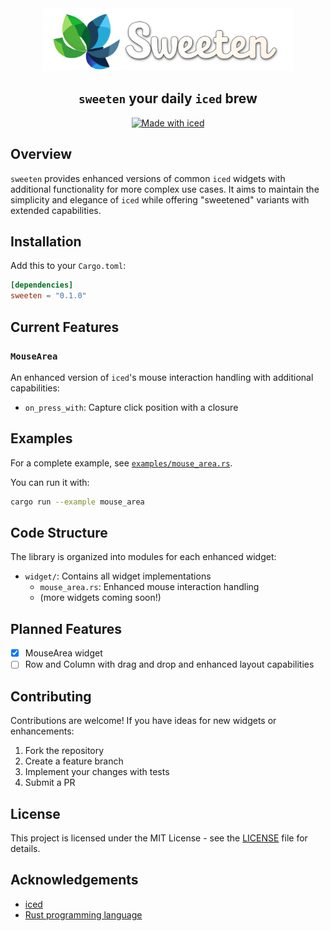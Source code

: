 <div align="center">

<img src="assets/logo.svg" width=400>

## `sweeten` your daily `iced` brew

[![Made with iced](https://iced.rs/badge.svg)](https://github.com/iced-rs/iced)

</div>

## Overview

`sweeten` provides enhanced versions of common `iced` widgets with additional functionality for more complex use cases. It aims to maintain the simplicity and elegance of `iced` while offering "sweetened" variants with extended capabilities.

## Installation

Add this to your `Cargo.toml`:

```toml
[dependencies]
sweeten = "0.1.0"
```

## Current Features

### `MouseArea`

An enhanced version of `iced`'s mouse interaction handling with additional capabilities:

- `on_press_with`: Capture click position with a closure

## Examples

For a complete example, see [`examples/mouse_area.rs`](examples/mouse_area.rs).

You can run it with:

```bash
cargo run --example mouse_area
```

## Code Structure

The library is organized into modules for each enhanced widget:

- `widget/`: Contains all widget implementations
  - `mouse_area.rs`: Enhanced mouse interaction handling
  - (more widgets coming soon!)

## Planned Features

- [x] MouseArea widget
- [ ] Row and Column with drag and drop and enhanced layout capabilities

## Contributing

Contributions are welcome! If you have ideas for new widgets or enhancements:

1. Fork the repository
2. Create a feature branch
3. Implement your changes with tests
4. Submit a PR

## License

This project is licensed under the MIT License - see the [LICENSE](LICENSE) file for details.

## Acknowledgements

- [iced](https://github.com/iced-rs/iced)
- [Rust programming language](https://www.rust-lang.org/)